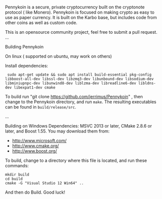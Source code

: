   



 Pennykoin is a secure, private cryptocurrency built on the cryptonote protocol ( like Monero).
Pennykoin is focused on making crypto as easy to use as paper currency. It is built on the Karbo base, but includes code from other coins as well as custom code. 
 
  This is an opensource community project, feel free to submit a pull request.
...

Building Pennykoin 

On linux ( supported on ubuntu, may work on others)

Install dependencies: 
 
     sudo apt-get update && sudo apt install build-essential pkg-config libboost-all-dev libssl-dev libzmq3-dev libunbound-dev libsodium-dev libminiupnpc-dev libunwind8-dev liblzma-dev libreadline6-dev libldns-dev libexpat1-dev cmake 


To build run "git clone https://github.com/jerrimus/Pennykoin" , then change to the Pennykoin directory, and run `make`. The resulting executables can be found in `build/release/src`.



...

Building on Windows
Dependencies: MSVC 2013 or later, CMake 2.8.6 or later, and Boost 1.55. You may download them from:

* http://www.microsoft.com/
* http://www.cmake.org/
* http://www.boost.org/

To build, change to a directory where this file is located, and run these commands: 
```
mkdir build
cd build
cmake -G "Visual Studio 12 Win64" ..
```

And then do Build.
Good luck!